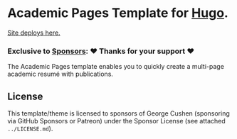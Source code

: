 # Academic Pages Template for [Hugo](https://github.com/gohugoio/hugo).

[Site deploys here.](https://graycenwheeler.com/)

### Exclusive to [Sponsors](https://wowchemy.com/sponsors/): ❤️ Thanks for your support ❤️

The Academic Pages template enables you to quickly create a multi-page academic resumé with publications.

## License 

This template/theme is licensed to sponsors of George Cushen (sponsoring via GitHub Sponsors or Patreon) under the Sponsor License (see attached `../LICENSE.md`).
